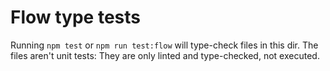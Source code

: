 # Flow type tests

Running `npm test` or `npm run test:flow` will type-check files in this dir.  The files aren't unit tests: They are only linted and type-checked, not executed.
